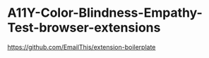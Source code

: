 # A11Y-Color-Blindness-Empathy-Test-browser-extensions

https://github.com/EmailThis/extension-boilerplate
